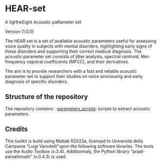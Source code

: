 # HEAR-set
A ligHtwEight Acoustic paRameter set 

Version (1.0.0)

The HEAR set is a set of available acoustic parameters useful for assessing voice quality in subjects with mental disorders, highlighting early signs of these disorders and supporting their correct medical diagnosis. The acoustic parameter set consists of jitter analysis, spectral centroid, Mel-frequency cepstral coefficients (MFCC), and their derivatives. 

The aim is to provide researchers with a fast and reliable acoustic parameter set to support their studies on voice processing and early diagnosis of specific disorders.


## Structure of the repository

The repository contains:
-[parameters_scripts](https://github.com/LauraVerde/HEAR-set/tree/main/parameters_scripts): scripts to extract acoustic parameters.


## Credits

This toolkit is build using Matlab R2023a, licensed to Università della Campania "Luigi Vanvitelli"upon the following software libraries. The tools use the Audio Toolbox (v.3.4).
Additionnaly, the Python library "praat-parselmouth" (v.0.4.3) is used.
